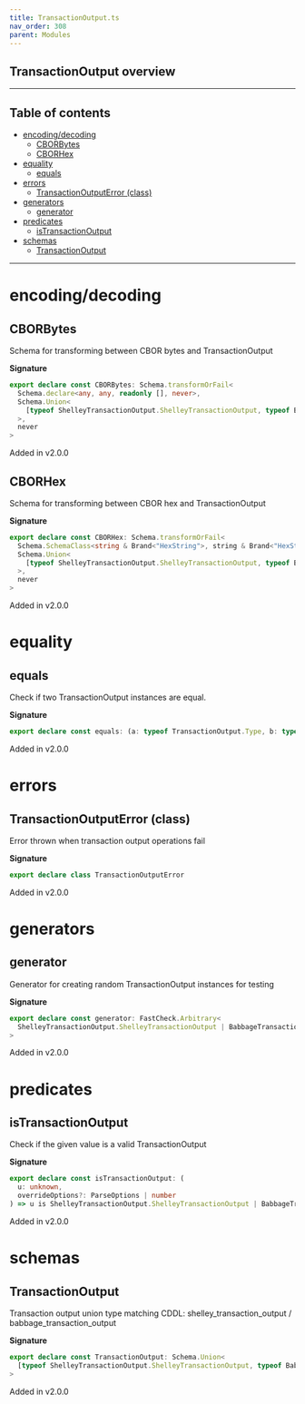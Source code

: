 ```yaml
---
title: TransactionOutput.ts
nav_order: 308
parent: Modules
---
```


## TransactionOutput overview

---

<h2 class="text-delta">Table of contents</h2>

- [encoding/decoding](#encodingdecoding)
  - [CBORBytes](#cborbytes)
  - [CBORHex](#cborhex)
- [equality](#equality)
  - [equals](#equals)
- [errors](#errors)
  - [TransactionOutputError (class)](#transactionoutputerror-class)
- [generators](#generators)
  - [generator](#generator)
- [predicates](#predicates)
  - [isTransactionOutput](#istransactionoutput)
- [schemas](#schemas)
  - [TransactionOutput](#transactionoutput)

---

# encoding/decoding

## CBORBytes

Schema for transforming between CBOR bytes and TransactionOutput

**Signature**

```ts
export declare const CBORBytes: Schema.transformOrFail<
  Schema.declare<any, any, readonly [], never>,
  Schema.Union<
    [typeof ShelleyTransactionOutput.ShelleyTransactionOutput, typeof BabbageTransactionOutput.BabbageTransactionOutput]
  >,
  never
>
```

Added in v2.0.0

## CBORHex

Schema for transforming between CBOR hex and TransactionOutput

**Signature**

```ts
export declare const CBORHex: Schema.transformOrFail<
  Schema.SchemaClass<string & Brand<"HexString">, string & Brand<"HexString">, never>,
  Schema.Union<
    [typeof ShelleyTransactionOutput.ShelleyTransactionOutput, typeof BabbageTransactionOutput.BabbageTransactionOutput]
  >,
  never
>
```

Added in v2.0.0

# equality

## equals

Check if two TransactionOutput instances are equal.

**Signature**

```ts
export declare const equals: (a: typeof TransactionOutput.Type, b: typeof TransactionOutput.Type) => boolean
```

Added in v2.0.0

# errors

## TransactionOutputError (class)

Error thrown when transaction output operations fail

**Signature**

```ts
export declare class TransactionOutputError
```

Added in v2.0.0

# generators

## generator

Generator for creating random TransactionOutput instances for testing

**Signature**

```ts
export declare const generator: FastCheck.Arbitrary<
  ShelleyTransactionOutput.ShelleyTransactionOutput | BabbageTransactionOutput.BabbageTransactionOutput
>
```

Added in v2.0.0

# predicates

## isTransactionOutput

Check if the given value is a valid TransactionOutput

**Signature**

```ts
export declare const isTransactionOutput: (
  u: unknown,
  overrideOptions?: ParseOptions | number
) => u is ShelleyTransactionOutput.ShelleyTransactionOutput | BabbageTransactionOutput.BabbageTransactionOutput
```

Added in v2.0.0

# schemas

## TransactionOutput

Transaction output union type matching CDDL: shelley_transaction_output / babbage_transaction_output

**Signature**

```ts
export declare const TransactionOutput: Schema.Union<
  [typeof ShelleyTransactionOutput.ShelleyTransactionOutput, typeof BabbageTransactionOutput.BabbageTransactionOutput]
>
```

Added in v2.0.0
